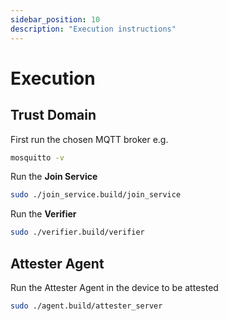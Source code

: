 ```yaml
---
sidebar_position: 10
description: "Execution instructions"
---
```

# Execution

## Trust Domain
First run the chosen MQTT broker e.g.
```sh
mosquitto -v
```

Run the **Join Service** 
```sh
sudo ./join_service.build/join_service
```

Run the **Verifier**
```sh
sudo ./verifier.build/verifier
```

## Attester Agent
Run the Attester Agent in the device to be attested
```sh
sudo ./agent.build/attester_server
```
